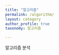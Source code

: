 ```yaml
---
title: "알고리즘"
permalink: /algorithm/
layout: category
author_profile: true
taxonomy: 알고리즘

---
```


알고리즘 분석